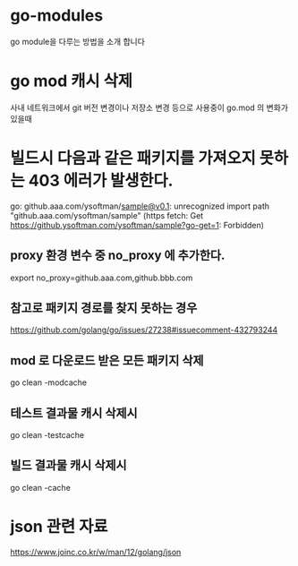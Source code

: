 # go-modules
go module을 다루는 방법을 소개 합니다

# go mod 캐시 삭제
사내 네트워크에서
git 버전 변경이나 저장소 변경 등으로 사용중이 go.mod 의 변화가 있을때

# 빌드시 다음과 같은 패키지를 가져오지 못하는 403 에러가 발생한다.
go: github.aaa.com/ysoftman/sample@v0.1: unrecognized import path "github.aaa.com/ysoftman/sample" (https fetch: Get https://github.ysoftman.com/ysoftman/sample?go-get=1: Forbidden)

## proxy 환경 변수 중 no_proxy 에 추가한다.
export no_proxy=github.aaa.com,github.bbb.com

## 참고로 패키지 경로를 찾지 못하는 경우
https://github.com/golang/go/issues/27238#issuecomment-432793244
## mod 로 다운로드 받은 모든 패키지 삭제
go clean -modcache

## 테스트 결과물 캐시 삭제시
go clean -testcache

## 빌드 결과물 캐시 삭제시
go clean -cache


# json 관련 자료 
https://www.joinc.co.kr/w/man/12/golang/json
